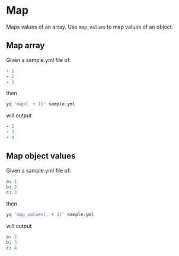 # Map

Maps values of an array. Use `map_values` to map values of an object.

## Map array
Given a sample.yml file of:
```yaml
- 1
- 2
- 3
```
then
```bash
yq 'map(. + 1)' sample.yml
```
will output
```yaml
- 2
- 3
- 4
```

## Map object values
Given a sample.yml file of:
```yaml
a: 1
b: 2
c: 3
```
then
```bash
yq 'map_values(. + 1)' sample.yml
```
will output
```yaml
a: 2
b: 3
c: 4
```

